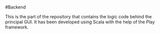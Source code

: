#Backend

This is the part of the repository that contains the logic code behind the principal GUI.
It has been developed using Scala with the help of the Play framework.
